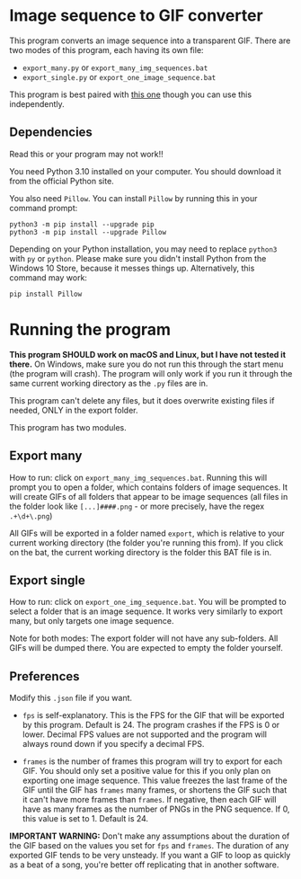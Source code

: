 # Image sequence to GIF converter

This program converts an image sequence into a transparent GIF.
There are two modes of this program, each having its own file:
- ``export_many.py`` or `export_many_img_sequences.bat`
- ``export_single.py`` or `export_one_image_sequence.bat`

This program is best paired with [this one](https://github.com/i-winxd/FnF-Spritesheet-to-PNG-seq)
though you can use this independently.

## Dependencies

Read this or your program may not work!!

You need Python 3.10 installed on your computer. You
should download it from the official Python site.

You also need
`Pillow`. You can install `Pillow` by running this in your
command prompt:

```commandline
python3 -m pip install --upgrade pip
python3 -m pip install --upgrade Pillow
```

Depending on your Python installation, you
may need to replace `python3` with `py` or `python`.
Please make sure you didn't install Python from the
Windows 10 Store, because it messes things up. Alternatively,
this command may work:

`pip install Pillow`

# Running the program

**This program SHOULD work on macOS and Linux, but
I have not tested it there.** On Windows, make sure
you do not run this through the start menu 
(the program will crash). The program will only work if
you run it through the same current working directory as the
`.py` files are in.

This program can't delete any files, but it does overwrite
existing files if needed, ONLY in the export folder.

This program has two modules.

## Export many

How to run: click on `export_many_img_sequences.bat`.
Running this will prompt you to open a folder, which contains
folders of image sequences. It will create GIFs of all folders that
appear to be image sequences (all files in the folder look
like `[...]####.png` - or more precisely, have the regex `.+\d+\.png`)

All GIFs will be exported in a folder named `export`, which is relative
to your current working directory (the folder you're running this from).
If you click on the bat, the current working directory is
the folder this BAT file is in.

## Export single

How to run: click on `export_one_img_sequence.bat`. You will
be prompted to select a folder that is an image sequence. It
works very similarly to export many, but only targets
one image sequence.

Note for both modes: The export folder will not have any sub-folders.
All GIFs will be dumped there. You are expected to empty the folder
yourself.

## Preferences

Modify this `.json` file if you want.
- `fps` is self-explanatory. This is the FPS for the GIF that
will be exported by this program. Default is 24. The program crashes
if the FPS is 0 or lower. Decimal FPS values are not supported and the
program will always round down if you specify a decimal FPS.

- `frames` is the number of frames this program will try to export for
each GIF. You should only set a positive value for this if you only
plan on exporting one image sequence. This value freezes the last frame of the GIF
until the GIF has `frames` many frames, or shortens the GIF such that it can't
have more frames than `frames`. If negative, then each GIF will have as many frames
as the number of PNGs in the PNG sequence. If 0, this value is set to 1. Default is 24.

**IMPORTANT WARNING:** Don't make any assumptions about the duration of the GIF
based on the values you set for `fps` and `frames`. The duration of any exported GIF
tends to be very unsteady. If you want a GIF to loop as quickly as a beat of a song,
you're better off replicating that in another software.